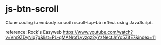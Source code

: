 # js-btn-scroll

Clone coding to embody smooth scroll-top-btn effect using JavaScript.

reference: Rock's Easyweb
https://www.youtube.com/watch?v=Vm9ZDyNiq7g&list=PL-qMANrofLyvzqz2yYzNectJnYo5ZifE7&index=11
